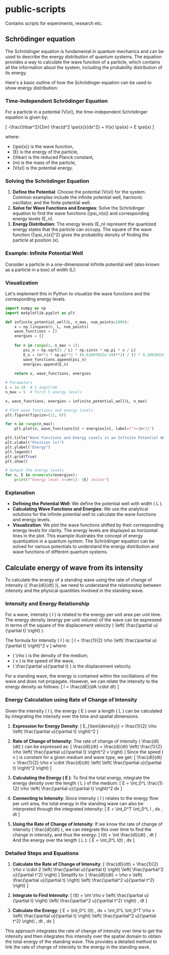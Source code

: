 # public-scripts
Contains scripts for experiments, research etc.

## Schrödinger equation
The Schrödinger equation is fundamental in quantum mechanics and can be used to describe the energy distribution of quantum systems. The equation provides a way to calculate the wave function of a particle, which contains all the information about the system, including the probability distribution of its energy.

Here's a basic outline of how the Schrödinger equation can be used to show energy distribution:

### Time-Independent Schrödinger Equation
For a particle in a potential \(V(x)\), the time-independent Schrödinger equation is given by:

\[
-\frac{\hbar^2}{2m} \frac{d^2 \psi(x)}{dx^2} + V(x) \psi(x) = E \psi(x)
\]

where:
- \(\psi(x)\) is the wave function,
- \(E\) is the energy of the particle,
- \(\hbar\) is the reduced Planck constant,
- \(m\) is the mass of the particle,
- \(V(x)\) is the potential energy.

### Solving the Schrödinger Equation
1. **Define the Potential**: Choose the potential \(V(x)\) for the system. Common examples include the infinite potential well, harmonic oscillator, and the finite potential well.
2. **Solve for Wave Functions and Energies**: Solve the Schrödinger equation to find the wave functions \(\psi_n(x)\) and corresponding energy levels \(E_n\).
3. **Energy Distribution**: The energy levels \(E_n\) represent the quantized energy states that the particle can occupy. The square of the wave function \(|\psi_n(x)|^2\) gives the probability density of finding the particle at position \(x\).

### Example: Infinite Potential Well
Consider a particle in a one-dimensional infinite potential well (also known as a particle in a box) of width \(L\):

### Visualization
Let's implement this in Python to visualize the wave functions and the corresponding energy levels.
```python
import numpy as np
import matplotlib.pyplot as plt

def infinite_potential_well(L, n_max, num_points=1000):
    x = np.linspace(0, L, num_points)
    wave_functions = []
    energies = []
    
    for n in range(1, n_max + 1):
        psi_n = np.sqrt(2 / L) * np.sin(n * np.pi * x / L)
        E_n = (n**2 * np.pi**2 * (6.62607015e-34)**2) / (2 * 9.10938356e-31 * L**2)
        wave_functions.append(psi_n)
        energies.append(E_n)
    
    return x, wave_functions, energies

# Parameters
L = 1e-10  # 1 angstrom
n_max = 5  # First 5 energy levels

x, wave_functions, energies = infinite_potential_well(L, n_max)

# Plot wave functions and energy levels
plt.figure(figsize=(12, 8))

for n in range(n_max):
    plt.plot(x, wave_functions[n] + energies[n], label=f"n={n+1}")

plt.title("Wave Functions and Energy Levels in an Infinite Potential Well")
plt.xlabel("Position (x)")
plt.ylabel("Energy")
plt.legend()
plt.grid(True)
plt.show()

# Output the energy levels
for n, E in enumerate(energies):
    print(f"Energy level n={n+1}: {E} Joules")
```
### Explanation
- **Defining the Potential Well**: We define the potential well with width \( L \).
- **Calculating Wave Functions and Energies**: We use the analytical solutions for the infinite potential well to calculate the wave functions and energy levels.
- **Visualization**: We plot the wave functions shifted by their corresponding energy levels for clarity. The energy levels are displayed as horizontal lines in the plot.
This example illustrates the concept of energy quantization in a quantum system. The Schrödinger equation can be solved for various potentials to understand the energy distribution and wave functions of different quantum systems.


## Calculate energy of wave from its intensity
To calculate the energy of a standing wave using the rate of change of intensity (\( \frac{dI}{dt} \)), we need to understand the relationship between intensity and the physical quantities involved in the standing wave.

### Intensity and Energy Relationship

For a wave, intensity \( I \) is related to the energy per unit area per unit time. The energy density (energy per unit volume) of the wave can be expressed in terms of the square of the displacement velocity \( \left( \frac{\partial u}{\partial t} \right) \).

The formula for intensity \( I \) is:
\[ I = \frac{1}{2} \rho \left( \frac{\partial u}{\partial t} \right)^2 v \]
where:
- \( \rho \) is the density of the medium,
- \( v \) is the speed of the wave,
- \( \frac{\partial u}{\partial t} \) is the displacement velocity.

For a standing wave, the energy is contained within the oscillations of the wave and does not propagate. However, we can relate the intensity to the energy density as follows:
\[ I = \frac{dE}{dA \cdot dt} \]

### Energy Calculation using Rate of Change of Intensity

Given the intensity \( I \), the energy \( E \) over a length \( L \) can be calculated by integrating the intensity over the time and spatial dimensions.

1. **Expression for Energy Density**:
   \[
   E_{\text{density}} = \frac{1}{2} \rho \left( \frac{\partial u}{\partial t} \right)^2
   \]

2. **Rate of Change of Intensity**:
   The rate of change of intensity \( \frac{dI}{dt} \) can be expressed as:
   \[
   \frac{dI}{dt} = \frac{d}{dt} \left( \frac{1}{2} \rho \left( \frac{\partial u}{\partial t} \right)^2 v \right)
   \]
   Since the speed \( v \) is constant for a given medium and wave type, we get:
   \[
   \frac{dI}{dt} = \frac{1}{2} \rho v \cdot \frac{d}{dt} \left( \left( \frac{\partial u}{\partial t} \right)^2 \right)
   \]

3. **Calculating the Energy \( E \)**:
   To find the total energy, integrate the energy density over the length \( L \) of the medium:
   \[
   E = \int_0^L \frac{1}{2} \rho \left( \frac{\partial u}{\partial t} \right)^2 dx
   \]

4. **Connecting to Intensity**:
   Since intensity \( I \) relates to the energy flow per unit area, the total energy in the standing wave can also be interpreted through the integrated intensity:
   \[
   E = \int_0^T \int_0^L I \, dx \, dt
   \]

5. **Using the Rate of Change of Intensity**:
   If we know the rate of change of intensity \( \frac{dI}{dt} \), we can integrate this over time to find the change in intensity, and thus the energy:
   \[
   I(t) = \int \frac{dI}{dt} \, dt
   \]
   And the energy over the length \( L \):
   \[
   E = \int_0^L I(t) \, dx
   \]

### Detailed Steps and Equations

1. **Calculate the Rate of Change of Intensity**:
   \[
   \frac{dI}{dt} = \frac{1}{2} \rho v \cdot 2 \left( \frac{\partial u}{\partial t} \right) \left( \frac{\partial^2 u}{\partial t^2} \right)
   \]
   Simplify to:
   \[
   \frac{dI}{dt} = \rho v \left( \frac{\partial u}{\partial t} \right) \left( \frac{\partial^2 u}{\partial t^2} \right)
   \]

2. **Integrate to Find Intensity**:
   \[
   I(t) = \int \rho v \left( \frac{\partial u}{\partial t} \right) \left( \frac{\partial^2 u}{\partial t^2} \right) \, dt
   \]

3. **Calculate the Energy**:
   \[
   E = \int_0^L I(t) \, dx = \int_0^L \int_0^T \rho v \left( \frac{\partial u}{\partial t} \right) \left( \frac{\partial^2 u}{\partial t^2} \right) \, dt \, dx
   \]

This approach integrates the rate of change of intensity over time to get the intensity and then integrates this intensity over the spatial domain to obtain the total energy of the standing wave. This provides a detailed method to link the rate of change of intensity to the energy in the standing wave.
